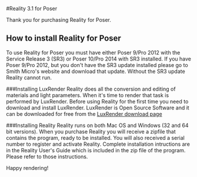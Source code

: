 #Reality 3.1 for Poser

Thank you for purchasing Reality for Poser.

## How to install Reality for Poser
To use Reality for Poser you must have either Poser 9/Pro 2012 with the Service Release 3 (SR3) or Poser 10/Pro 2014 with SR3 installed. If you have Poser 9/Pro 2012, but you don't have the SR3 update installed please go to Smith Micro's website and download that update. Without the SR3 update Reality cannot run.

###Installing LuxRender
Reality does all the conversion and editing of materials and light parameters. When it's time to render that task is performed by LuxRender. Before using Reality for the first time you need to download and install LuxRender. LuxRender is Open Source Software and it can be downloaded for free from the [LuxRender download page](http://preta3d.com/download-luxrender)

###Installing Reality
Reality runs on both Mac OS and Windows (32 and 64 bit versions). When you purchase Reality you will receive a zipfile that contains the program, ready to be installed. You will also received a serial number to register and activate Reality. Complete installation intructions are in the Reality User's Guide which is included in the zip file of the program. Please refer to those instructions.

Happy rendering!

